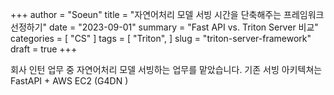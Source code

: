 +++
author = "Soeun"
title = "자연어처리 모델 서빙 시간을 단축해주는 프레임워크 선정하기"
date = "2023-09-01"
summary = "Fast API vs. Triton Server 비교"
categories = [
    "CS"
]
tags = [
    "Triton",
]
slug = "triton-server-framework"
draft = true
+++

회사 인턴 업무 중 자연어처리 모델 서빙하는 업무를 맡았습니다. 기존 서빙 아키텍쳐는 FastAPI + AWS EC2 (G4DN )
